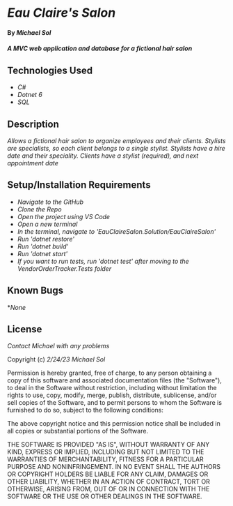 # _Eau Claire's Salon_

#### By _**Michael Sol**_

#### _A MVC web application and database for a fictional hair salon_

## Technologies Used

* _C#_
* _Dotnet 6_
* _SQL_

## Description

_Allows a fictional hair salon to organize employees and their clients.  Stylists are specialists, so each client belongs to a single stylist. Stylists have a hire date and their speciality.  Clients have a stylist (required), and next appointment date_

## Setup/Installation Requirements

* _Navigate to the GitHub_
* _Clone the Repo_
* _Open the project using VS Code_
* _Open a new terminal_
* _In the terminal, navigate to 'EauClaireSalon.Solution/EauClaireSalon'_ 
* _Run 'dotnet restore'_
* _Run 'dotnet build'_
* _Run 'dotnet start'_
* _If you want to run tests, run 'dotnet test' after moving to the VendorOrderTracker.Tests folder_


## Known Bugs

*_None_

## License

_Contact Michael with any problems_

Copyright (c) _2/24/23_ _Michael Sol_

Permission is hereby granted, free of charge, to any person obtaining a copy of this software and associated documentation files (the "Software"), to deal in the Software without restriction, including without limitation the rights to use, copy, modify, merge, publish, distribute, sublicense, and/or sell copies of the Software, and to permit persons to whom the Software is furnished to do so, subject to the following conditions:

The above copyright notice and this permission notice shall be included in all copies or substantial portions of the Software.

THE SOFTWARE IS PROVIDED "AS IS", WITHOUT WARRANTY OF ANY KIND, EXPRESS OR IMPLIED, INCLUDING BUT NOT LIMITED TO THE WARRANTIES OF MERCHANTABILITY, FITNESS FOR A PARTICULAR PURPOSE AND NONINFRINGEMENT. IN NO EVENT SHALL THE AUTHORS OR COPYRIGHT HOLDERS BE LIABLE FOR ANY CLAIM, DAMAGES OR OTHER LIABILITY, WHETHER IN AN ACTION OF CONTRACT, TORT OR OTHERWISE, ARISING FROM, OUT OF OR IN CONNECTION WITH THE SOFTWARE OR THE USE OR OTHER DEALINGS IN THE SOFTWARE.
